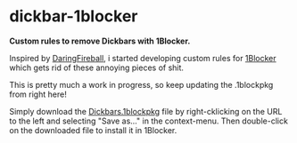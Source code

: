 # dickbar-1blocker
__Custom rules to remove Dickbars with 1Blocker.__

Inspired by [DaringFireball](https://daringfireball.net/2017/06/medium_dickbars), i started developing custom rules for [1Blocker](https://1blocker.com) which gets rid of these annoying pieces of shit.

This is pretty much a work in progress, so keep updating the .1blockpkg from right here!

Simply download the [Dickbars.1blockpkg](https://raw.githubusercontent.com/seiz/dickbar-1blocker/master/Dickbars.1blockpkg) file by right-cklicking on the URL to the left and selecting "Save as…" in the context-menu. Then double-click on the downloaded file to install it in 1Blocker. 